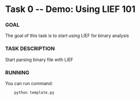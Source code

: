 Task 0 -- Demo: Using LIEF 101
===============================================

### GOAL
The goal of this task is to start using LIEF for binary analysis

### TASK DESCRIPTION
Start parsing binary file with LIEF

### RUNNING
You can run command:
```
	python template.py
```
